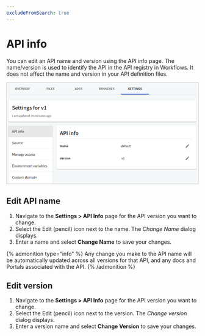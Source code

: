 ```yaml
---
excludeFromSearch: true
---
```


# API info

You can edit an API name and version using the API info page. The name/version is used to identify the API in the API registry in Workflows. It does not affect the name and version in your API definition files.

![api info page](./images/api-info.png)

## Edit API name

1. Navigate to the **Settings > API Info** page for the API version you want to change.
2. Select the Edit (pencil) icon next to the name. The _Change Name_ dialog displays.
3. Enter a name and select **Change Name** to save your changes.

{% admonition type="info" %}
Any change you make to the API name will be automatically updated across all versions for that API, and any docs and Portals associated with the API.
{% /admonition %}

## Edit version

1. Navigate to the **Settings > API Info** page for the API version you want to change.
2. Select the Edit (pencil) icon next to the version. The _Change version_ dialog displays.
3. Enter a version name and select **Change Version** to save your changes.
